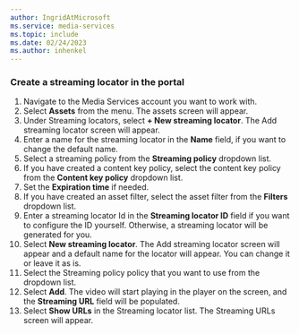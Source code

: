 ```yaml
---
author: IngridAtMicrosoft
ms.service: media-services
ms.topic: include
ms.date: 02/24/2023
ms.author: inhenkel
---
```


### Create a streaming locator in the portal

1. Navigate to the Media Services account you want to work with.
1. Select **Assets** from the menu. The assets screen will appear.
1. Under Streaming locators, select **+ New streaming locator**. The Add streaming locator screen will appear.
1. Enter a name for the streaming locator in the **Name** field, if you want to change the default name.
1. Select a streaming policy from the **Streaming policy** dropdown list.
1. If you have created a content key policy, select the content key policy from the **Content key policy** dropdown list.
1. Set the **Expiration time** if needed.
1. If you have created an asset filter, select the asset filter from the **Filters** dropdown list.
1. Enter a streaming locator Id in the **Streaming locator ID** field if you want to configure the ID yourself.  Otherwise, a streaming locator will be generated for you.
1. Select **New streaming locator**. The Add streaming locator screen will appear and a default name for the locator will appear. You can change it or leave it as is.
1. Select the Streaming policy policy that you want to use from the dropdown list.
1. Select **Add**. The video will start playing in the player on the screen, and the **Streaming URL** field will be populated.
1. Select **Show URLs** in the Streaming locator list. The Streaming URLs screen will appear.
